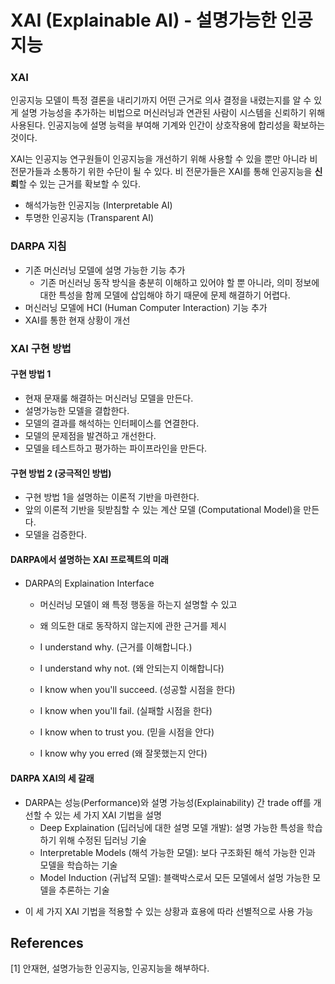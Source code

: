 # XAI (Explainable AI) - 설명가능한 인공지능 

### XAI
인공지능 모델이 특정 결론을 내리기까지 어떤 근거로 의사 결정을 내렸는지를 알 수 있게 설명 가능성을 추가하는 비법으로 머신러닝과 연관된 사람이 시스템을 신뢰하기 위해 사용된다. 인공지능에 설명 능력을 부여해 기계와 인간이 상호작용에 합리성을 확보하는 것이다. 

XAI는 인공지능 연구원들이 인공지능을 개선하기 위해 사용할 수 있을 뿐만 아니라 비 전문가들과 소통하기 위한 수단이 될 수 있다. 비 전문가들은 XAI를 통해 인공지능을 **신뢰**할 수 있는 근거를 확보할 수 있다. 

* 해석가능한 인공지능 (Interpretable AI)
* 투명한 인공지능 (Transparent AI)

### DARPA 지침

* 기존 머신러닝 모델에 설명 가능한 기능 추가
  + 기존 머신러닝 동작 방식을 충분히 이해하고 있어야 할 뿐 아니라, 의미 정보에 대한 특성을 함께 모델에 삽입해야 하기 때문에 문제 해결하기 어렵다.  
* 머신러닝 모델에 HCI (Human Computer Interaction) 기능 추가
* XAI를 통한 현재 상황이 개선

### XAI 구현 방법 

#### 구현 방법 1

* 현재 문재룰 해결하는 머신러닝 모델을 만든다.
* 설명가능한 모델을 결합한다.
* 모델의 결과를 해석하는 인터페이스를 연결한다.
* 모델의 문제점을 발견하고 개선한다.
* 모델을 테스트하고 평가하는 파이프라인을 만든다.

#### 구현 방법 2  (궁극적인 방법)

* 구현 방법 1을 설명하는 이론적 기반을 마련한다.
* 앞의 이론적 기반을 뒷받침할 수 있는 계산 모델 (Computational Model)을 만든다.
* 모델을 검증한다. 

#### DARPA에서 셜명하는 XAI 프로젝트의 미래 

* DARPA의 Explaination Interface 
  + 머신러닝 모델이 왜 특정 행동을 하는지 설명할 수 있고 
  + 왜 의도한 대로 동작하지 않는지에 관한 근거를 제시
  
  + I understand why. (근거를 이해합니다.)
  + I understand why not. (왜 안되는지 이해합니다)
  + I know when you'll succeed. (성공할 시점을 한다)
  + I know when you'll fail. (실패할 시점을 한다)
  + I know when to trust you. (믿을 시점을 안다)
  + I know why you erred (왜 잘못했는지 안다)

#### DARPA XAI의 세 갈래
  
  + DARPA는 성능(Performance)와 설명 가능성(Explainability) 간 trade off를 개선할 수 있는 세 가지 XAI 기법을 설명 
    - Deep Explaination (딥러닝에 대한 설명 모델 개발): 설명 가능한 특성을 학습하기 위해 수정된 딥러닝 기술  
    - Interpretable Models (해석 가능한 모델): 보다 구조화된 해석 가능한 인과 모델을 학습하는 기술
    - Model Induction (귀납적 모델): 블랙박스로서 모든 모델에서 설멍 가능한 모델을 추론하는 기술
  * 이 세 가지 XAI 기법을 적용할 수 있는 상황과 효용에 따라 선별적으로 사용 가능
 
## References

[1] 안재현, 설명가능한 인공지능, 인공지능을 해부하다. 
